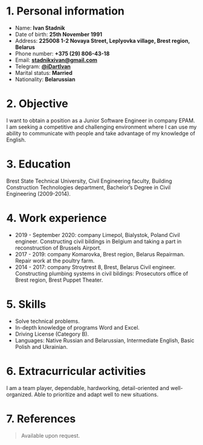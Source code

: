 # 1. Personal information
 * Name: **Ivan Stadnik**
 * Date of birth: **25th November 1991**
 * Address: **225008 1-2 Novaya Street, Leplyovka village, Brest region, Belarus**
 * Phone number: **+375 (29) 806-43-18**
 * Email: **stadnikxivan@gmail.com**
 * Telegram: **[@iDartIvan](https://t.me/iDartIvan)**
 * Marital status: **Married**
 * Nationality: **Belarussian**

# 2. Objective
 I want to obtain a position as a Junior Software Engineer in company EPAM. I am seeking a competitive and challenging environment where I can use my ability to communicate with people and take advantage of my knowledge of English.

# 3. Education
 Brest State Technical University, Civil Engineering faculty, Building Construction Technologies department, Bachelor’s Degree in Civil Engineering (2009-2014).

# 4. Work experience
 * 2019 - September 2020: company Limepol, Bialystok, Poland
 Civil engineer.
 Constructing civil bildings in Belgium and taking a part in reconstruction of Brussels Airport.
 * 2017 - 2019: company Komarovka, Brest region, Belarus
 Repairman.
 Repair work at the poultry farm.
 * 2014 - 2017: company Stroytrest 8, Brest, Belarus
 Civil engineer.
 Constructing plumbing systems in civil bildings: Prosecutors office of Brest region, Brest Puppet Theater.
# 5. Skills
 * Solve technical problems.
 * In-depth knowledge of programs Word and Excel.
 * Driving License (Category B).
 * Languages: Native Russian and Belarussian, Intermediate English, Basic Polish and Ukrainian.
 
# 6. Extracurricular activities
 I am a team player, dependable, hardworking, detail-oriented and well-organized. Able to prioritize and adapt well to new situations.

# 7. References
 >Available upon request.
